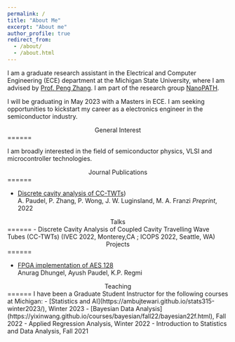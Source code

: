 ```yaml
---
permalink: /
title: "About Me"
excerpt: "About me"
author_profile: true
redirect_from: 
  - /about/
  - /about.html
---
```


I am a graduate research assistant in the Electrical and Computer Engineering (ECE) department at the Michigan State University, where I am advised by [Prof. Peng Zhang](https://www.egr.msu.edu/people/profile/pz). I am part of the research group [NanoPATH](https://www.egr.msu.edu/~pz/).

 I will be graduating in May 2023 with a Masters in ECE. I am seeking opportunities to kickstart my career as a electronics engineer in the semiconductor industry.

<center>General Interest</center>
======

I am broadly interested in the field of semiconductor physics, VLSI and microcontroller technologies. 


<center>Journal Publications</center>
======

- [Discrete cavity analysis of CC-TWTs](https://ieeexplore.ieee.org/document/9813326))   
A. Paudel, P. Zhang, P. Wong, J. W. Luginsland, M. A. Franzi
*Preprint*, 2022    


<center>Talks</center>
======
- Discrete Cavity Analysis of Coupled Cavity Travelling Wave Tubes (CC-TWTs) (IVEC 2022, Monterey,CA ; ICOPS 2022, Seattle, WA) 


<center>Projects</center>
======

- [FPGA implementation of AES 128](https://paudela11.github.io/Misc_Writings/Senior_Design_Final1.pdf)    
  Anurag Dhungel, Ayush Paudel, K.P. Regmi



<center>Teaching</center>
======
I have been a Graduate Student Instructor for the following courses at Michigan:
- [Statistics and AI](https://ambujtewari.github.io/stats315-winter2023/), Winter 2023
- [Bayesian Data Analysis](https://yixinwang.github.io/courses/bayesian/fall22/bayesian22f.html), Fall 2022
- Applied Regression Analysis, Winter 2022
- Introduction to Statistics and Data Analysis, Fall 2021
